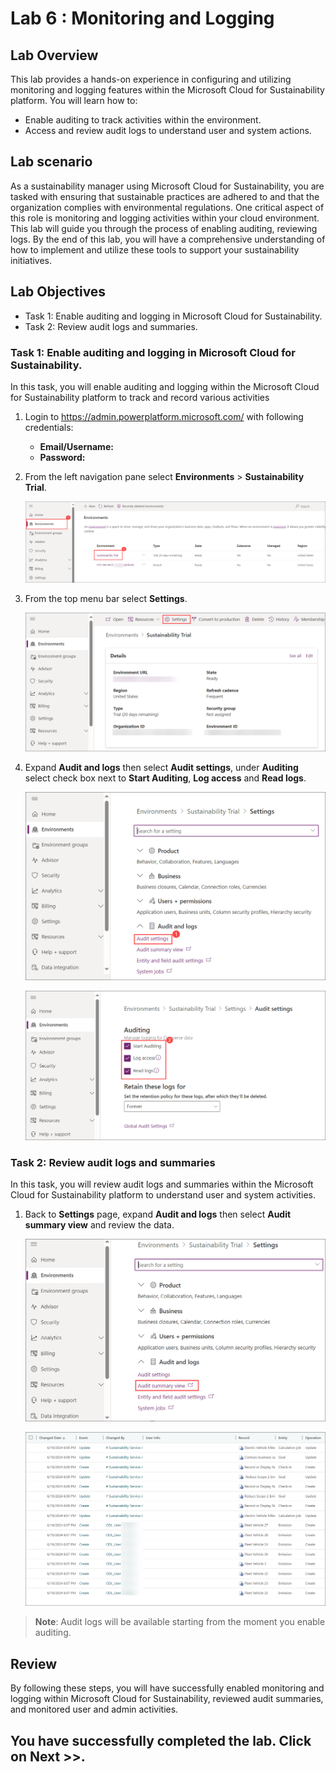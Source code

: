 # Lab 6 : Monitoring and Logging

## Lab Overview

This lab provides a hands-on experience in configuring and utilizing monitoring and logging features within the Microsoft Cloud for Sustainability platform. You will learn how to:

   - Enable auditing to track activities within the environment.
   - Access and review audit logs to understand user and system actions.

## Lab scenario
As a sustainability manager using Microsoft Cloud for Sustainability, you are tasked with ensuring that sustainable practices are adhered to and that the organization complies with environmental regulations. One critical aspect of this role is monitoring and logging activities within your cloud environment. This lab will guide you through the process of enabling auditing, reviewing logs. By the end of this lab, you will have a comprehensive understanding of how to implement and utilize these tools to support your sustainability initiatives.


## Lab Objectives

   - Task 1: Enable auditing and logging in Microsoft Cloud for Sustainability.
   - Task 2: Review audit logs and summaries.

### Task 1: Enable auditing and logging in Microsoft Cloud for Sustainability.

In this task, you will enable auditing and logging within the Microsoft Cloud for Sustainability platform to track and record various activities

1. Login to https://admin.powerplatform.microsoft.com/ with following credentials:

   - **Email/Username:** <inject key="AzureAdUserEmail"></inject>
   - **Password:** <inject key="AzureAdUserPassword"></inject>

1. From the left navigation pane select **Environments** > **Sustainability Trial**.

   ![image](../media/lab01-142.png)
    
1. From the top menu bar select **Settings**.

   ![image](../media/lab01-143.png)

1. Expand **Audit and logs** then select **Audit settings**, under **Auditing** select check box next to **Start Auditing**, **Log access**  and **Read logs**.

   ![image](../media/lab01-144.png)

   ![image](../media/lab01-145.png) 

### Task 2: Review audit logs and summaries

In this task, you will review audit logs and summaries within the Microsoft Cloud for Sustainability platform to understand user and system activities.

1. Back to **Settings** page, expand **Audit and logs** then select **Audit summary view** and review the data.

    ![image](../media/lab01-152.png)

    ![image](../media/lab01-153.png) 

>**Note**: Audit logs will be available starting from the moment you enable auditing.

## Review

By following these steps, you will have successfully enabled monitoring and logging within Microsoft Cloud for Sustainability, reviewed audit summaries, and monitored user and admin activities.   

## You have successfully completed the lab. Click on Next >>.
